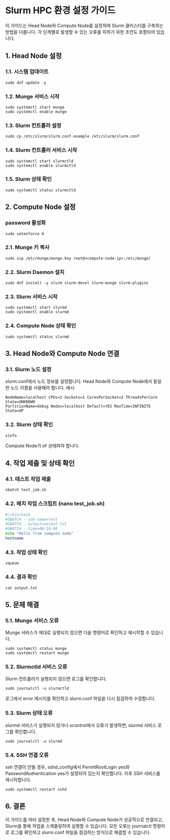 # Slurm HPC 환경 설정 가이드

이 가이드는 Head Node와 Compute Node를 설정하여 Slurm 클러스터를 구축하는 방법을 다룹니다. 각 단계별로 발생할 수 있는 오류를 피하기 위한 조언도 포함되어 있습니다.

## 1. Head Node 설정

### 1.1. 시스템 업데이트
```shell
sudo dnf update -y
```

### 1.2. Munge 서비스 시작
```shell
sudo systemctl start munge
sudo systemctl enable munge
```

### 1.3. Slurm 컨트롤러 설정
```shell
sudo cp /etc/slurm/slurm.conf.example /etc/slurm/slurm.conf
```

### 1.4. Slurm 컨트롤러 서비스 시작
```shell
sudo systemctl start slurmctld
sudo systemctl enable slurmctld
```

### 1.5. Slurm 상태 확인
```shell
sudo systemctl status slurmctld
```

## 2. Compute Node 설정

### password 활성화
```shell
sudo setenforce 0
```

### 2.1. Munge 키 복사
```shell
sudo scp /etc/munge/munge.key root@<compute-node-ip>:/etc/munge/
```

### 2.2. Slurm Daemon 설치
```shell
sudo dnf install -y slurm slurm-devel slurm-munge slurm-plugins
```

### 2.3. Slurm 서비스 시작
```shell
sudo systemctl start slurmd
sudo systemctl enable slurmd
```

### 2.4. Compute Node 상태 확인
```shell
sudo systemctl status slurmd
```

## 3. Head Node와 Compute Node 연결

### 3.1. Slurm 노드 설정
slurm.conf에서 노드 정보를 설정합니다. Head Node와 Compute Node에서 동일한 노드 이름을 사용해야 합니다. 예시:

```
NodeName=localhost CPUs=2 Sockets=1 CoresPerSocket=2 ThreadsPerCore State=UNKNOWN
PartitionName=debug Nodes=localhost Default=YES MaxTime=INFINITE State=UP
```

### 3.2. Slurm 상태 확인
```shell
sinfo
```

Compute Node가 `UP` 상태여야 합니다.

## 4. 작업 제출 및 상태 확인

### 4.1. 테스트 작업 제출
```shell
sbatch test_job.sh
```

### 4.2. 배치 작업 스크립트 (nano test_job.sh)
```bash
#!/bin/bash
#SBATCH --job-name=test  
#SBATCH --output=output.txt  
#SBATCH --time=00:10:00  
echo "Hello from compute node"  
hostname
```

### 4.3. 작업 상태 확인
```shell
squeue
```

### 4.4. 결과 확인
```shell
cat output.txt
```

## 5. 문제 해결

### 5.1. Munge 서비스 오류
Munge 서비스가 제대로 실행되지 않으면 다음 명령어로 확인하고 재시작할 수 있습니다.
```shell
sudo systemctl status munge  
sudo systemctl restart munge
```

### 5.2. Slurmctld 서비스 오류
Slurm 컨트롤러가 실행되지 않으면 로그를 확인합니다.
```shell
sudo journalctl -u slurmctld
```
로그에서 error 메시지를 확인하고 slurm.conf 파일을 다시 점검하여 수정합니다.

### 5.3. Slurm 상태 오류
slurmd 서비스가 실행되지 않거나 scontrol에서 오류가 발생하면, slurmd 서비스 로그를 확인합니다.
```shell
sudo journalctl -u slurmd
```

### 5.4. SSH 연결 오류
ssh 연결이 안될 경우, sshd_config에서 PermitRootLogin yes와 PasswordAuthentication yes가 설정되어 있는지 확인합니다. 이후 SSH 서비스를 재시작합니다.
```shell
sudo systemctl restart sshd
```

## 6. 결론

이 가이드를 따라 설정한 후, Head Node와 Compute Node가 성공적으로 연결되고, Slurm을 통해 작업을 스케줄링하여 실행할 수 있습니다. 모든 오류는 journalctl 명령어로 로그를 확인하고 slurm.conf 파일을 점검하는 방식으로 해결할 수 있습니다.

